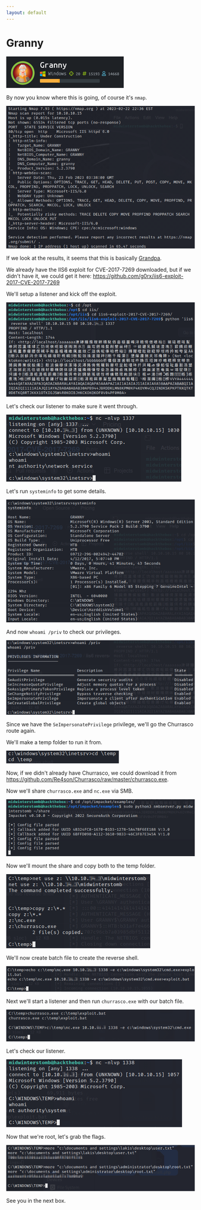 ```yaml
---
layout: default
---
```


# Granny

![](./01.png)

By now you know where this is going, of course it's ```nmap```.

![](./02.png)

If we look at the results, it seems that this is basically [Grandpa](./2021-06-15-Grandpa/).

We already have the IIS6 exploit for CVE-2017-7269 downloaded, but if we didn't have it, we could get it here: https://github.com/g0rx/iis6-exploit-2017-CVE-2017-7269

We'll setup a listener and kick off the exploit.

![](./03.png)

Let's check our listener to make sure it went through.

![](./04.png)

Let's run ```systeminfo``` to get some details.

![](./05.png)

And now ```whoami /priv``` to check our privileges.

![](./06.png)

Since we have the ```SeImpersonatePrivilege``` privilege, we'll go the Churrasco route again.

We'll make a temp folder to run it from.

![](./07.png)

Now, if we didn't already have Churrasco, we could download it from https://github.com/Re4son/Churrasco/raw/master/churrasco.exe.

Now we'll share ```churrasco.exe``` and ```nc.exe``` via SMB.

![](./08.png)

Now we'll mount the share and copy both to the temp folder.

![](./09.png)

We'll now create batch file to create the reverse shell.

![](./10.png)

Next we'll start a listener and then run ```churrasco.exe``` with our batch file.

![](./11.png)

Let's check our listener.

![](./12.png)

Now that we're root, let's grab the flags.

![](./13.png)

See you in the next box.
